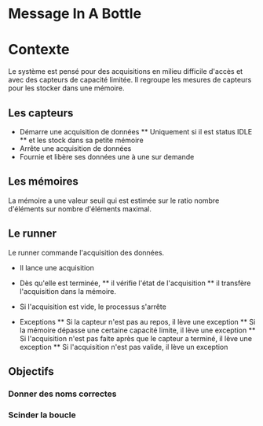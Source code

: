 # Message In A Bottle

# Contexte

Le système est pensé pour des acquisitions en milieu difficile d'accès et avec des capteurs de capacité limitée.
Il regroupe les mesures de capteurs pour les stocker dans une mémoire.

## Les capteurs 

* Démarre une acquisition de données
** Uniquement si il est status IDLE
** et les stock dans sa petite mémoire
* Arrête une acquisition de données
* Fournie et libère ses données une à une sur demande

## Les mémoires

La mémoire a une valeur seuil qui est estimée sur le ratio nombre d'éléments sur nombre d'éléments maximal.


## Le runner

Le runner commande l'acquisition des données.

* Il lance une acquisition
* Dès qu'elle est terminée,
** il vérifie l'état de l'acquisition 
** il transfère l'acquisition dans la mémoire.
* Si l'acquisition est vide, le processus s'arrête

* Exceptions
** Si la capteur n'est pas au repos, il lève une exception
** Si la mémoire dépasse une certaine capacité limite, il lève une exception
** Si l'acquisition n'est pas faite après que le capteur a terminé, il lève une exception
** Si l'acquisition n'est pas valide, il lève un exception

## Objectifs

### Donner des noms correctes

### Scinder la boucle  